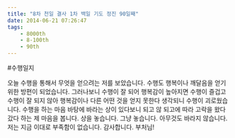 ```yaml
---
title: "8차 천일 결사 1차 백일 기도 정진 90일째"
date: 2014-06-21 07:26:47
tags:
    - 8000th
    - 8-100th
    - 90th
---
```


#수행일지

오늘 수행을 통해서 무엇을 얻으려는 저를 보았습니다. 수행도 행복이나 깨달음을 얻기 위한 방편이 되었습니다. 그러나보니 수행이 잘 되어 행복감이 높아지면 수행이 즐겁고 수행이 잘 되지 않아 행복감이나 다른 어떤 것을 얻지 못한다 생각되니 수행이 괴로웠습니다. 수행을 하는 마음 바탕에 바라는 상이 있다보니 되고 않 되고에 따라 고락을 왔다갔다 하는 제 마음을 봅니다. 상을 놓습니다. 그냥 놓습니다. 아무것도 바라지 않습니다. 저는 지금 이대로 부족함이 없습니다. 감사합니다. 부처님!
